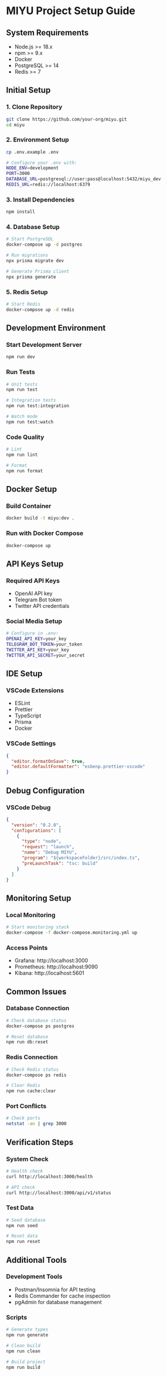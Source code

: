 # MIYU Project Setup Guide

## System Requirements

- Node.js >= 18.x
- npm >= 9.x
- Docker
- PostgreSQL >= 14
- Redis >= 7

## Initial Setup

### 1. Clone Repository
```bash
git clone https://github.com/your-org/miyu.git
cd miyu
```

### 2. Environment Setup
```bash
cp .env.example .env

# Configure your .env with:
NODE_ENV=development
PORT=3000
DATABASE_URL=postgresql://user:pass@localhost:5432/miyu_dev
REDIS_URL=redis://localhost:6379
```

### 3. Install Dependencies
```bash
npm install
```

### 4. Database Setup
```bash
# Start PostgreSQL
docker-compose up -d postgres

# Run migrations
npx prisma migrate dev

# Generate Prisma client
npx prisma generate
```

### 5. Redis Setup
```bash
# Start Redis
docker-compose up -d redis
```

## Development Environment

### Start Development Server
```bash
npm run dev
```

### Run Tests
```bash
# Unit tests
npm run test

# Integration tests
npm run test:integration

# Watch mode
npm run test:watch
```

### Code Quality
```bash
# Lint
npm run lint

# Format
npm run format
```

## Docker Setup

### Build Container
```bash
docker build -t miyu:dev .
```

### Run with Docker Compose
```bash
docker-compose up
```

## API Keys Setup

### Required API Keys
- OpenAI API key
- Telegram Bot token
- Twitter API credentials

### Social Media Setup
```bash
# Configure in .env:
OPENAI_API_KEY=your_key
TELEGRAM_BOT_TOKEN=your_token
TWITTER_API_KEY=your_key
TWITTER_API_SECRET=your_secret
```

## IDE Setup

### VSCode Extensions
- ESLint
- Prettier
- TypeScript
- Prisma
- Docker

### VSCode Settings
```json
{
  "editor.formatOnSave": true,
  "editor.defaultFormatter": "esbenp.prettier-vscode"
}
```

## Debug Configuration

### VSCode Debug
```json
{
  "version": "0.2.0",
  "configurations": [
    {
      "type": "node",
      "request": "launch",
      "name": "Debug MIYU",
      "program": "${workspaceFolder}/src/index.ts",
      "preLaunchTask": "tsc: build"
    }
  ]
}
```

## Monitoring Setup

### Local Monitoring
```bash
# Start monitoring stack
docker-compose -f docker-compose.monitoring.yml up
```

### Access Points
- Grafana: http://localhost:3000
- Prometheus: http://localhost:9090
- Kibana: http://localhost:5601

## Common Issues

### Database Connection
```bash
# Check database status
docker-compose ps postgres

# Reset database
npm run db:reset
```

### Redis Connection
```bash
# Check Redis status
docker-compose ps redis

# Clear Redis
npm run cache:clear
```

### Port Conflicts
```bash
# Check ports
netstat -an | grep 3000
```

## Verification Steps

### System Check
```bash
# Health check
curl http://localhost:3000/health

# API check
curl http://localhost:3000/api/v1/status
```

### Test Data
```bash
# Seed database
npm run seed

# Reset data
npm run reset
```

## Additional Tools

### Development Tools
- Postman/Insomnia for API testing
- Redis Commander for cache inspection
- pgAdmin for database management

### Scripts
```bash
# Generate types
npm run generate

# Clean build
npm run clean

# Build project
npm run build
```
